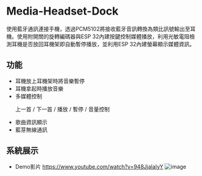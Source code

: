 # Media-Headset-Dock
使用藍牙通訊連接手機，透過PCM5102將接收藍牙音訊轉換為類比訊號輸出至耳機。使用附開關的旋轉編碼器與ESP 32內建按鍵控制媒體播放，利用光敏電阻檢測耳機是否放回耳機架即自動暫停播放，並利用ESP 32內建螢幕顯示媒體資訊。
## 功能
- 耳機放上耳機架時將音樂暫停
- 耳機拿起時播放音樂
- 多媒體控制
  <p>上一首 / 下一首 /  播放 / 暫停 / 音量控制</p>
- 歌曲資訊顯示
- 藍芽無線通訊
## 系統展示
- Demo影片 https://www.youtube.com/watch?v=948JjalaIyY
![image](https://github.com/user-attachments/assets/721af35c-10ff-415f-90c0-89f90a99106e)
